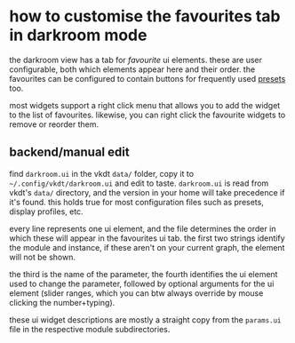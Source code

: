 # how to customise the favourites tab in darkroom mode

the darkroom view has a tab for *favourite* ui elements. these are user
configurable, both which elements appear here and their order.
the favourites can be configured to contain buttons for frequently
used [presets](../presets/readme.md) too.

most widgets support a right click menu that allows you to add the
widget to the list of favourites. likewise, you can right click the
favourite widgets to remove or reorder them.

## backend/manual edit
find `darkroom.ui` in the vkdt `data/` folder, copy it to
`~/.config/vkdt/darkroom.ui` and edit to taste. `darkroom.ui` is read from
vkdt's `data/` directory, and the version in your home will take precedence if
it's found. this holds true for most configuration files such as presets,
display profiles, etc.

every line represents one ui element, and the file determines the order in
which these will appear in the favourites ui tab. the first two strings
identify the module and instance, if these aren't on your current graph, the
element will not be shown.

the third is the name of the parameter, the fourth identifies the ui element
used to change the parameter, followed by optional arguments for the ui element
(slider ranges, which you can btw always override by mouse clicking the
number+typing).

these ui widget descriptions are mostly a straight copy from the `params.ui` file
in the respective module subdirectories.
